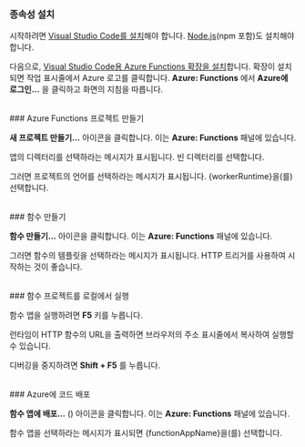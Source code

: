 ### <a name="install-dependencies"></a>종속성 설치

시작하려면 <a href="https://go.microsoft.com/fwlink/?linkid=2016593" target="_blank">Visual Studio Code를 설치</a>해야 합니다. <a href="https://go.microsoft.com/fwlink/?linkid=2016195" target="_blank">Node.js</a>(npm 포함)도 설치해야 합니다.

다음으로, <a href="https://go.microsoft.com/fwlink/?linkid=2016800" target="_blank">Visual Studio Code용 Azure Functions 확장을 설치</a>합니다. 확장이 설치되면 작업 표시줄에서 Azure 로고를 클릭합니다. **Azure: Functions** 에서 **Azure에 로그인...** 을 클릭하고 화면의 지침을 따릅니다.

<br/>
### <a name="create-an-azure-functions-project"></a>Azure Functions 프로젝트 만들기

**새 프로젝트 만들기...** 아이콘을 클릭합니다. 이는 **Azure: Functions** 패널에 있습니다.

앱의 디렉터리를 선택하라는 메시지가 표시됩니다. 빈 디렉터리를 선택합니다.

그러면 프로젝트의 언어를 선택하라는 메시지가 표시됩니다. {workerRuntime}을(를) 선택합니다.

<br/>
### <a name="create-a-function"></a>함수 만들기

**함수 만들기…** 아이콘을 클릭합니다. 이는 **Azure: Functions** 패널에 있습니다.

그러면 함수의 템플릿을 선택하라는 메시지가 표시됩니다. HTTP 트리거를 사용하여 시작하는 것이 좋습니다.

<br/>
### <a name="run-your-function-project-locally"></a>함수 프로젝트를 로컬에서 실행

함수 앱을 실행하려면 **F5** 키를 누릅니다.

런타임이 HTTP 함수의 URL을 출력하면 브라우저의 주소 표시줄에서 복사하여 실행할 수 있습니다.

디버깅을 중지하려면 **Shift + F5** 를 누릅니다.

<br/>
### <a name="deploy-your-code-to-azure"></a>Azure에 코드 배포

**함수 앱에 배포...** (<ChevronUp/>) 아이콘을 클릭합니다. 이는 **Azure: Functions** 패널에 있습니다.

함수 앱을 선택하라는 메시지가 표시되면 {functionAppName}을(를) 선택합니다.
